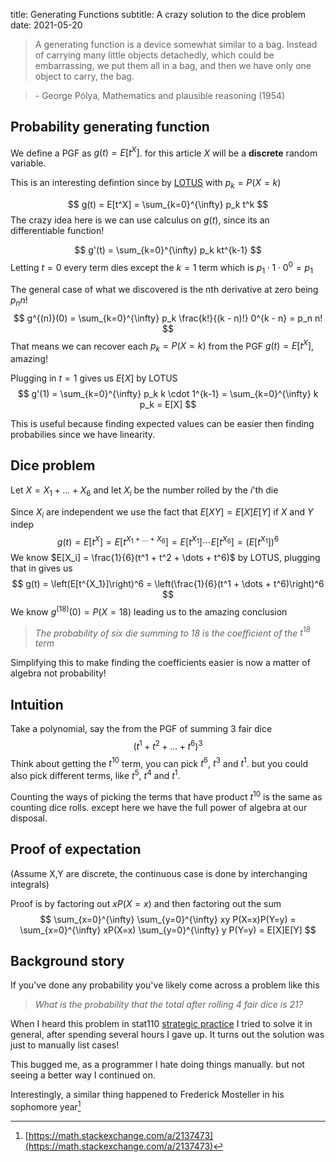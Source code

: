 title: Generating Functions
subtitle: A crazy solution to the dice problem
date: 2021-05-20


> A generating function is a device somewhat similar to a bag. Instead of carrying many little objects detachedly, which could be embarrassing, we put them all in a bag, and then we have only one object to carry, the bag.

> \- George Pólya, Mathematics and plausible reasoning (1954)


## Probability generating function

We define a PGF as $g(t) = E[t^X]$. for this article $X$ will be a **discrete** random variable.

This is an interesting defintion since by [LOTUS](https://www.wikiwand.com/en/Law_of_the_unconscious_statistician) with $p_k = P(X = k)$

$$
g(t) = E[t^X] = \sum_{k=0}^{\infty} p_k t^k
$$
The crazy idea here is we can use calculus on $g(t)$, since its an differentiable function!

$$
g'(t) = \sum_{k=0}^{\infty} p_k kt^{k-1}
$$
Letting $t=0$ every term dies except the $k=1$ term which is $p_1 \cdot 1 \cdot 0^0 = p_1$

The general case of what we discovered is the nth derivative at zero being $p_n n!$
$$
g^{(n)}(0) = \sum_{k=0}^{\infty} p_k \frac{k!}{(k - n)!} 0^{k - n} = p_n n!
$$
That means we can recover each $p_k = P(X = k)$ from the PGF $g(t) = E[t^X]$, amazing!

Plugging in $t=1$ gives us $E[X]$ by LOTUS
$$
g'(1) = \sum_{k=0}^{\infty} p_k k \cdot 1^{k-1} = \sum_{k=0}^{\infty} k p_k = E[X]
$$

This is useful because finding expected values can be easier then finding probabilies since we have linearity.

## Dice problem

Let $X = X_1 + \dots + X_6$ and let $X_i$ be the number rolled by the $i$'th die

Since $X_i$ are independent we use the fact that $E[XY] = E[X]E[Y]$ if $X$ and $Y$ indep
$$
g(t) = E[t^X] = E[t^{X_1 + \dots + X_6}] = E[t^{X_1}] \cdots E[t^{X_6}] = \left(E[t^{X_1}]\right)^6
$$
We know $E[X_i] = \frac{1}{6}(t^1 + t^2 + \dots + t^6)$ by LOTUS, plugging that in gives us
$$
g(t) = \left(E[t^{X_1}]\right)^6 = \left(\frac{1}{6}(t^1 + \dots + t^6)\right)^6
$$
We know $g^{(18)}(0) = P(X = 18)$ leading us to the amazing conclusion
> *The probability of six die summing to 18 is the coefficient of the $t^{18}$ term*

Simplifying this to make finding the coefficients easier is now a matter of algebra not probability!

## Intuition

Take a polynomial, say the from the PGF of summing 3 fair dice
$$(t^1 + t^2 + \dots + t^6)^3$$
Think about getting the $t^10$ term, you can pick $t^6$, $t^3$ and $t^1$. but you could also pick different terms, like $t^5$, $t^4$ and $t^1$.

Counting the ways of picking the terms that have product $t^{10}$ is the same as counting dice rolls. except here we have the full power of algebra at our disposal.

## Proof of expectation
(Assume X,Y are discrete, the continuous case is done by interchanging integrals)

Proof is by factoring out $xP(X=x)$ and then factoring out the sum
$$
\sum_{x=0}^{\infty} \sum_{y=0}^{\infty} xy P(X=x)P(Y=y) = \sum_{x=0}^{\infty} xP(X=x) \sum_{y=0}^{\infty} y P(Y=y) = E[X]E[Y]
$$

## Background story
If you've done any probability you've likely come across a problem like this

> *What is the probability that the total after rolling 4 fair dice is 21?*

When I heard this problem in stat110 [strategic practice](https://projects.iq.harvard.edu/files/stat110/files/strategic_practice_and_homework_1.pdf) I tried to solve it in general, after spending several hours I gave up. 
It turns out the solution was just to manually list cases!

This bugged me, as a programmer I hate doing things manually. but not seeing a better way I continued on.

Interestingly, a similar thing happened to Frederick Mosteller in his sophomore year[^1]


[^1]: [https://math.stackexchange.com/a/2137473](https://math.stackexchange.com/a/2137473)
